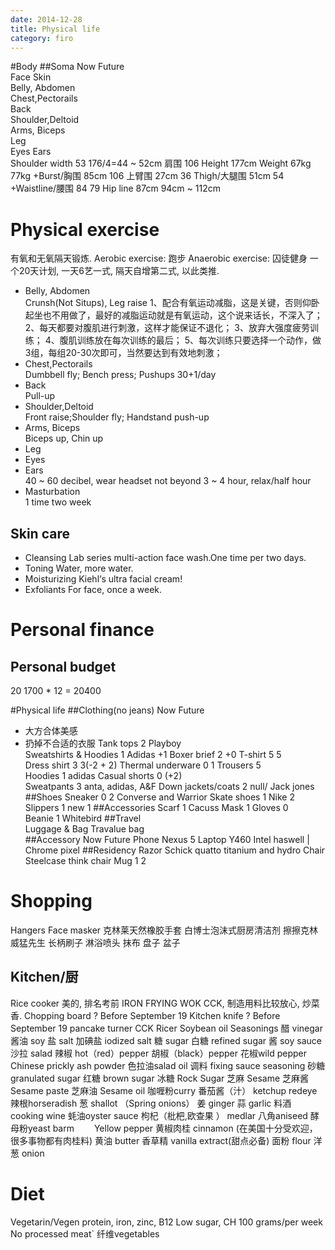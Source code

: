 ```yaml
---
date: 2014-12-28
title: Physical life
category: firo
---
```

#Body
##Soma				Now									Future	
Face
Skin				
Belly, Abdomen			
Chest,Pectorails		
Back					
Shoulder,Deltoid		
Arms, Biceps			
Leg											 
Eyes
Ears				
Shoulder width			53									176/4=44 ~ 52cm
肩围				106
Height				177cm
Weight				67kg									77kg
+Burst/胸围			85cm									106
上臂围				27cm									36
Thigh/大腿围			51cm									54
+Waistline/腰围			84										79
Hip line			87cm									94cm ~ 112cm
# Physical exercise
有氧和无氧隔天锻炼.
Aerobic exercise: 跑步
Anaerobic exercise: 囚徒健身
一个20天计划, 一天6艺一式, 隔天自增第二式, 以此类推.

* Belly, Abdomen			
Crunsh(Not Situps), Leg raise
1、配合有氧运动减脂，这是关键，否则仰卧起坐也不用做了，最好的减脂运动就是有氧运动，这个说来话长，不深入了；
2、每天都要对腹肌进行刺激，这样才能保证不退化；
3、放弃大强度疲劳训练；
4、腹肌训练放在每次训练的最后；
5、每次训练只要选择一个动作，做3组，每组20-30次即可，当然要达到有效地刺激；
* Chest,Pectorails		
Dumbbell fly; Bench press; Pushups 30+1/day	
* Back					
Pull-up
* Shoulder,Deltoid		
Front raise;Shoulder fly; Handstand push-up
* Arms, Biceps			
Biceps up, Chin up
* Leg											 
* Eyes
* Ears				
40 ~ 60 decibel, wear headset not beyond 3 ~ 4 hour, relax/half hour 
* Masturbation			
1 time two week 

## Skin care
* Cleansing
Lab series multi-action face wash.One time per two days.
* Toning
Water, more water.
* Moisturizing
Kiehl‘s ultra facial cream!
* Exfoliants
For face, once a week.

# Personal finance
## Personal budget
20
1700 * 12 = 20400

#Physical life
##Clothing(no jeans)	Now											Future
* 大方合体美感
* 扔掉不合适的衣服
Tank tops		2 Playboy										
Sweatshirts & Hoodies	1 Adidas										+1
Boxer brief		2											+0 
T-shirt                 5											5               
Dress shirt		3											3(-2 + 2)
Thermal underware	0											1
Trousers		5											
Hoodies			1 adidas
Casual shorts           0											(+2)               
Sweatpants		3 anta, adidas, A&F
Down jackets/coats	2 null/ Jack jones
##Shoes
Sneaker			0					2 Converse and Warrior
Skate shoes		1	Nike				2
Slippers                1							new 1
##Accessories 
Scarf                   1		Cacuss 
Mask                    1
Gloves                  0               
Beanie			1	Whitebird
##Travel				
Luggage & Bag           Travalue bag            
##Accessory		Now						Future
Phone			Nexus 5
Laptop			Y460						Intel haswell | Chrome pixel
##Residency
Razor			Schick quatto titanium and hydro
Chair			Steelcase think chair
Mug			1						2
# Shopping
Hangers
Face masker
克林莱天然橡胶手套
白博士泡沫式厨房清洁剂
擦擦克林
威猛先生
长柄刷子 
淋浴喷头
抹布
盘子 盆子

## Kitchen/厨
Rice cooker		美的, 排名考前
IRON FRYING WOK		CCK, 制造用料比较放心, 炒菜香.
Chopping board		? Before September 19
Kitchen knife		? Before September 19
pancake turner		CCK
Ricer
Soybean oil
Seasonings
醋 vinegar
酱油 soy
盐 salt
加碘盐 iodized salt
糖 sugar
白糖 refined sugar
酱 soy sauce
沙拉 salad
辣椒 hot（red）pepper
胡椒（black）pepper
花椒wild pepper Chinese prickly ash powder
色拉油salad oil 调料 fixing sauce seasoning
砂糖 granulated sugar
红糖 brown sugar
冰糖 Rock Sugar
芝麻 Sesame
芝麻酱 Sesame paste
芝麻油 Sesame oil
咖喱粉curry
番茄酱（汁） ketchup redeye
辣根horseradish
葱 shallot （Spring onions）
姜 ginger
蒜 garlic
料酒 cooking wine
蚝油oyster sauce
枸杞（枇杷,欧查果 ） medlar
八角aniseed
酵母粉yeast barm 　　Yellow pepper
黄椒肉桂 cinnamon (在美国十分受欢迎，很多事物都有肉桂料)
黄油 butter
香草精 vanilla extract(甜点必备)
面粉 flour
洋葱 onion


# Diet
Vegetarin/Vegen
protein, iron, zinc, B12
Low sugar, CH
100 grams/per week
No processed meat`
纤维vegetables
